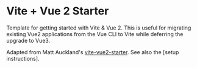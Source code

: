 # Vite + Vue 2 Starter

Template for getting started with Vite & Vue 2. This is useful for migrating
existing Vue2 applications from the Vue CLI to Vite while deferring the upgrade
to Vue3.

Adapted from Matt Auckland's [vite-vue2-starter][]. See also the [setup
instructions].

[vite-vue2-starter]: http://github.com/matt-auckland/vite-vue2-starter
[instructions]: https://www.mathew-paul.nz/posts/how-to-use-vue2-with-vite/
